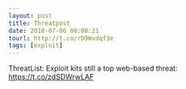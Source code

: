 ```yaml
---
layout: post
title: Threatpost
date: 2018-07-06 00:00:21
tourl: http://t.co/rD9Wvdqf3e
tags: [exploit]
---
```

ThreatList: Exploit kits still a top web-based threat: https://t.co/zdSDWrwLAF